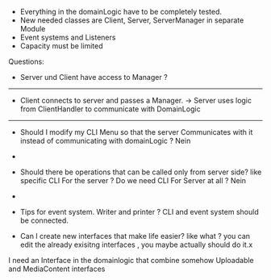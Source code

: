 - Everything in the domainLogic have to be completely tested.
- New needed classes are Client, Server, ServerManager in separate Module
- Event systems and Listeners
- Capacity must be limited

Questions:
- Server und Client have access to Manager ?
- -------------------------------------------------------------------------
- Client connects to server and passes a Manager.
-> Server uses logic from ClientHandler to communicate with DomainLogic
- -------------------------------------------------------------------------
- Should I modify my CLI Menu so that the server Communicates with it
instead of communicating with domainLogic ? Nein
- 
- Should there be operations that can be called only from server side?
like specific CLI For the server ? Do we need CLI For Server at all ? Nein
- 
- Tips for event system. Writer and printer ? CLI and event system should be connected.

- Can I create new interfaces that make life easier? like what ?
you can edit the already exisitng interfaces
, you maybe actually should do it.x







I need an Interface in the domainlogic that combine somehow Uploadable and MediaContent interfaces







